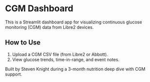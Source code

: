 # CGM Dashboard

This is a Streamlit dashboard app for visualizing continuous glucose monitoring (CGM) data from Libre2 devices.

## How to Use

1. Upload a CGM CSV file (from Libre2 or Abbott).
2. View glucose trends, time-in-range, and event notes.

Built by Steven Knight during a 3-month nutrition deep dive with CGM support.
